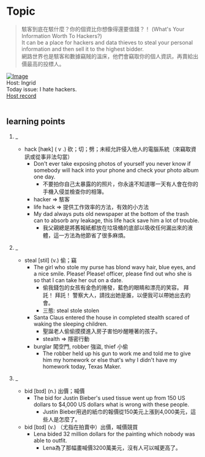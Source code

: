 # Topic

> 駭客到底在駭什麼？你的個資比你想像得還要值錢？！ (What's Your Information Worth To Hackers?) <br>
> It can be a place for hackers and data thieves to steal your personal information and then sell it to the highest bidder. <br>
> 網路世界也是駭客和數據竊賊的溫床，他們會竊取你的個人資訊，再賣給出價最高的投標人。 <br>

[![Image](https://cdn.voicetube.com/assets/thumbnails/koqJyyGwGqc.jpg)](https://www.youtube.com/embed/koqJyyGwGqc?rel=0&showinfo=0&cc_load_policy=0&controls=1&autoplay=1&iv_load_policy=3&playsinline=1&wmode=transparent&start=16&end=24&enablejsapi=1&origin=https://tw.voicetube.com&widgetid=1)<br>
Host: Ingrid
<br>Today issue: I hate hackers.
<br>
[Host record](https://cdn.voicetube.com/tmp/everyday_records/ingrid.wang_vt_50297/3071.mp3)
<br><br>
## learning points
1. _
	* hack [hæk] ( v .) 砍；切；劈；未經允許侵入他人的電腦系統（來竊取資訊或從事非法勾當）
		- Don't ever take exposing photos of yourself you never know if somebody will hack into your phone and check your photo album one day.
			+ 不要拍你自己太暴露的的照片，你永遠不知道哪一天有人會在你的手機入侵並檢查你的相簿。
		- hacker => 駭客
		- life hack => 提供工作效率的方法，有效的小方法
		- My dad always puts old newspaper at the bottom of the trash can to absorb any leakage, this life hack save him a lot of trouble.
			+ 我父親總是將舊報紙都放在垃圾桶的底部以吸收任何漏出來的液體，這一方法為他節省了很多麻煩。

2. _
	* steal [stil] (v.) 偷；竊
		- The girl who stole my purse has blond wavy hair, blue eyes, and a nice smile. Please! Please! officer, please find out who she is so that I can take her out on a date.
			+ 偷我錢包的女孩有金色的捲發，藍色的眼睛和漂亮的笑容。 拜託！ 拜託！ 警察大人，請找出她是誰，以便我可以帶她出去約會。
			+ 三態: steal stole stolen
		- Santa Claus entered the house in completed stealth scared of waking the sleeping children.
			+ 聖誕老人偷偷摸摸進入房子害怕吵醒睡著的孩子。
			+ stealth => 隱密行動
		- burglar 闖空門, robber 強盜, thief 小偷
			+ The robber held up his gun to work me and told me to give him my homework or else that's why I didn't have my homework today, Texas Maker.


3. _
	* bid [bɪd] (n.) 出價；喊價
		- The bid for Justin Bieber's used tissue went up from 150 US dollars to $4,000 US dollars what is wrong with these people.
			+ Justin Bieber用過的紙巾的報價從150美元上漲到4,000美元，這些人是怎麼了。
	* bid [bɪd] (v.) （尤指在拍賣中）出價，喊價競買
		- Lena bided 32 million dollars for the painting which nobody was able to outfit.
			+ Lena為了那幅畫喊價3200萬美元，沒有人可以喊更高了。

